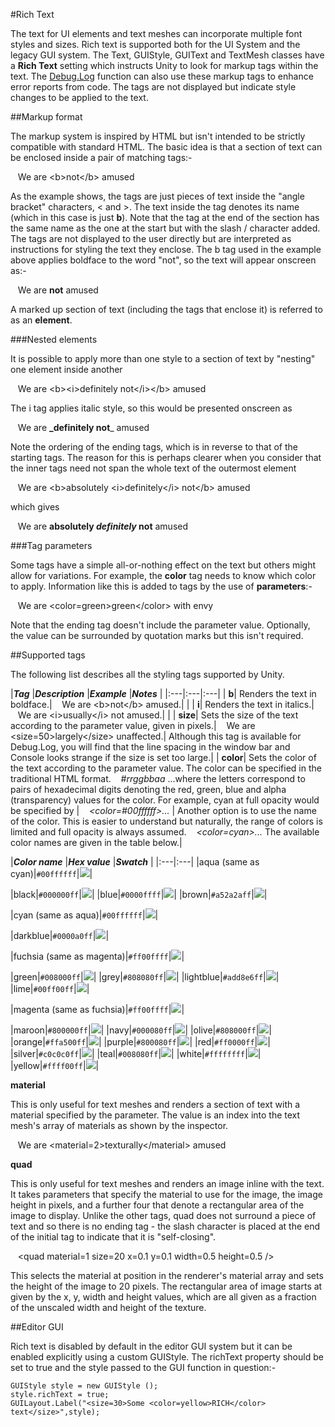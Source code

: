 #Rich Text


The text for UI elements and text meshes can incorporate multiple font styles and sizes. Rich text is supported both for the UI System and the legacy GUI system. The Text, GUIStyle, GUIText and TextMesh classes have a __Rich Text__ setting which instructs Unity to look for markup tags within the text. The [Debug.Log](ScriptRef:Debug.Log.html) function can also use these markup tags to enhance error reports from code. The tags are not displayed but indicate style changes to be applied to the text.


##Markup format



The markup system is inspired by HTML but isn't intended to be strictly compatible with standard HTML. The basic idea is that a section of text can be enclosed inside a pair of matching tags:-

&#160;&#160;&#160;We are &lt;b&gt;not&lt;/b&gt; amused

As the example shows, the tags are just pieces of text inside the "angle bracket" characters, &lt; and &gt;. The text inside the tag denotes its name (which in this case is just **b**). Note that the tag at the end of the section has the same name as the one at the start but with the slash / character added. The tags are not displayed to the user directly but are interpreted as instructions for styling the text they enclose. The b tag used in the example above applies boldface to the word "not", so the text will appear onscreen as:-

&#160;&#160;&#160;We are **not** amused

A marked up section of text (including the tags that enclose it) is referred to as an **element**.


###Nested elements

It is possible to apply more than one style to a section of text by "nesting" one element inside another

&#160;&#160;&#160;We are &lt;b&gt;&lt;i&gt;definitely not&lt;/i&gt;&lt;/b&gt; amused

The i tag applies italic style, so this would be presented onscreen as

&#160;&#160;&#160;We are **_definitely not**_ amused

Note the ordering of the ending tags, which is in reverse to that of the starting tags. The reason for this is perhaps clearer when you consider that the inner tags need not span the whole text of the outermost element

&#160;&#160;&#160;We are &lt;b&gt;absolutely &lt;i&gt;definitely&lt;/i&gt; not&lt;/b&gt; amused

which gives

&#160;&#160;&#160;We are **absolutely _definitely_ not** amused


###Tag parameters

Some tags have a simple all-or-nothing effect on the text but others might allow for variations. For example, the **color** tag needs to know which color to apply. Information like this is added to tags by the use of **parameters**:-

&#160;&#160;&#160;We are &lt;color=green&gt;green&lt;/color&gt; with envy

Note that the ending tag doesn't include the parameter value. Optionally, the value can be surrounded by quotation marks but this isn't required.


##Supported tags

The following list describes all the styling tags supported by Unity.

|**_Tag_** |**_Description_** |**_Example_** |**_Notes_** |
|:---|:---|:---|
| **b**| Renders the text in boldface.| &#160;&#160;&#160;We are &lt;b&gt;not&lt;/b&gt; amused.| | 
| **i**| Renders the text in italics.| &#160;&#160;&#160;We are &lt;i&gt;usually&lt;/i&gt; not amused.| | 
| **size**| Sets the size of the text according to the parameter value, given in pixels.| &#160;&#160;&#160;We are &lt;size=50&gt;largely&lt;/size&gt; unaffected.| Although this tag is available for Debug.Log, you will find that the line spacing in the window bar and Console looks strange if the size is set too large.| 
| **color**| Sets the color of the text according to the parameter value. The color can be specified in the traditional HTML format. _&#160;&#160;&#160;\#rrggbbaa_ ...where the letters correspond to pairs of hexadecimal digits denoting the red, green, blue and alpha (transparency) values for the color. For example, cyan at full opacity would be specified by | _&#160;&#160;&#160;&lt;color=\#00ffffff&gt;..._ | Another option is to use the name of the color. This is easier to understand but naturally, the range of colors is limited and full opacity is always assumed. _&#160;&#160;&#160;&lt;color=cyan&gt;..._  The available color names are given in the table below.| 

|**_Color name_** |**_Hex value_** |**_Swatch_** |
|:---|:---|
|aqua (same as cyan)|`#00ffffff`|![](../uploads/Main/CyanSwatch.png)|
<!-- notrans -->
|black|`#000000ff`|![](../uploads/Main/BlackSwatch.png)|
|blue|`#0000ffff`|![](../uploads/Main/BlueSwatch.png)|
|brown|`#a52a2aff`|![](../uploads/Main/BrownSwatch.png)|
<!-- /notrans -->
|cyan (same as aqua)|`#00ffffff`|![](../uploads/Main/CyanSwatch.png)|
<!-- notrans -->
|darkblue|`#0000a0ff`|![](../uploads/Main/DarkblueSwatch.png)|
<!-- /notrans -->
|fuchsia (same as magenta)|`#ff00ffff`|![](../uploads/Main/MagentaSwatch.png)|
<!-- notrans -->
|green|`#008000ff`|![](../uploads/Main/GreenSwatch.png)|
|grey|`#808080ff`|![](../uploads/Main/GreySwatch.png)|
|lightblue|`#add8e6ff`|![](../uploads/Main/LightblueSwatch.png)|
|lime|`#00ff00ff`|![](../uploads/Main/LimeSwatch.png)|
<!-- /notrans -->
|magenta (same as fuchsia)|`#ff00ffff`|![](../uploads/Main/MagentaSwatch.png)|
<!-- notrans -->
|maroon|`#800000ff`|![](../uploads/Main/MaroonSwatch.png)|
|navy|`#000080ff`|![](../uploads/Main/NavySwatch.png)|
|olive|`#808000ff`|![](../uploads/Main/OliveSwatch.png)|
|orange|`#ffa500ff`|![](../uploads/Main/OrangeSwatch.png)|
|purple|`#800080ff`|![](../uploads/Main/PurpleSwatch.png)|
|red|`#ff0000ff`|![](../uploads/Main/RedSwatch.png)|
|silver|`#c0c0c0ff`|![](../uploads/Main/SilverSwatch.png)|
|teal|`#008080ff`|![](../uploads/Main/TealSwatch.png)|
|white|`#ffffffff`|![](../uploads/Main/WhiteSwatch.png)|
|yellow|`#ffff00ff`|![](../uploads/Main/YellowSwatch.png)|
<!-- /notrans -->


**material**

This is only useful for text meshes and renders a section of text with a material specified by the parameter. The value is an index into the text mesh's array of materials as shown by the inspector.

&#160;&#160;&#160;We are &lt;material=2&gt;texturally&lt;/material&gt; amused



**quad**

This is only useful for text meshes and renders an image inline with the text. It takes parameters that specify the material to use for the image, the image height in pixels, and a further four that denote a rectangular area of the image to display. Unlike the other tags, quad does not surround a piece of text and so there is no ending tag - the slash character is placed at the end of the initial tag to indicate that it is "self-closing".

&#160;&#160;&#160;&lt;quad material=1 size=20 x=0.1 y=0.1 width=0.5 height=0.5 /&gt;

This selects the material at position in the renderer's material array and sets the height of the image to 20 pixels. The rectangular area of image starts at given by the x, y, width and height values, which are all given as a fraction of the unscaled width and height of the texture.


##Editor GUI

Rich text is disabled by default in the editor GUI system but it can be enabled explicitly using a custom GUIStyle. The richText property should be set to true and the style passed to the GUI function in question:-

````
GUIStyle style = new GUIStyle ();
style.richText = true;
GUILayout.Label("<size=30>Some <color=yellow>RICH</color> text</size>",style);
````
